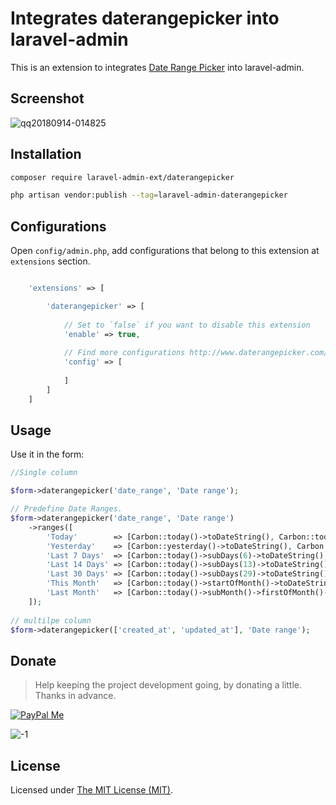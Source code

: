 Integrates daterangepicker into laravel-admin
======

This is an extension to integrates [Date Range Picker](http://www.daterangepicker.com/) into laravel-admin.

## Screenshot

![qq20180914-014825](https://user-images.githubusercontent.com/1479100/45505950-8521f880-b7c0-11e8-97cf-4a792e8f4c0e.png)

## Installation 

```bash
composer require laravel-admin-ext/daterangepicker

php artisan vendor:publish --tag=laravel-admin-daterangepicker
```

## Configurations

Open `config/admin.php`, add configurations that belong to this extension at `extensions` section.
```php

    'extensions' => [

        'daterangepicker' => [
        
            // Set to `false` if you want to disable this extension
            'enable' => true,
            
            // Find more configurations http://www.daterangepicker.com/
            'config' => [
            
            ]
        ]
    ]

```

## Usage

Use it in the form:
```php
//Single column

$form->daterangepicker('date_range', 'Date range');

// Predefine Date Ranges.
$form->daterangepicker('date_range', 'Date range')
    ->ranges([
        'Today'        => [Carbon::today()->toDateString(), Carbon::today()->toDateString()],
        'Yesterday'    => [Carbon::yesterday()->toDateString(), Carbon::yesterday()->toDateString()],
        'Last 7 Days'  => [Carbon::today()->subDays(6)->toDateString(), Carbon::today()->toDateString()],
        'Last 14 Days' => [Carbon::today()->subDays(13)->toDateString(), Carbon::today()->toDateString()],
        'Last 30 Days' => [Carbon::today()->subDays(29)->toDateString(), Carbon::today()->toDateString()],
        'This Month'   => [Carbon::today()->startOfMonth()->toDateString(), Carbon::today()->endOfMonth()->toDateString()],
        'Last Month'   => [Carbon::today()->subMonth()->firstOfMonth()->toDateString(), Carbon::today()->subMonth()->lastOfMonth()->toDateString()],
    ]);
    
// multilpe column
$form->daterangepicker(['created_at', 'updated_at'], 'Date range');
```

## Donate

> Help keeping the project development going, by donating a little. Thanks in advance.

[![PayPal Me](https://img.shields.io/badge/Donate-PayPal-green.svg)](https://www.paypal.me/zousong)

![-1](https://cloud.githubusercontent.com/assets/1479100/23287423/45c68202-fa78-11e6-8125-3e365101a313.jpg)

License
------------
Licensed under [The MIT License (MIT)](LICENSE).
